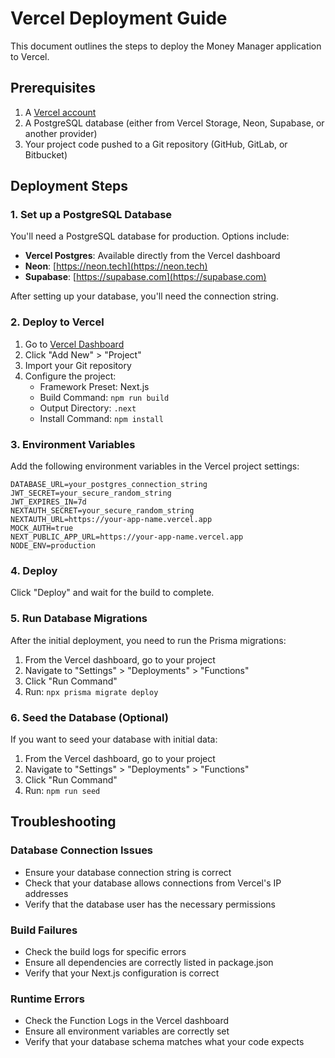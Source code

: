 # Vercel Deployment Guide

This document outlines the steps to deploy the Money Manager application to Vercel.

## Prerequisites

1. A [Vercel account](https://vercel.com/signup)
2. A PostgreSQL database (either from Vercel Storage, Neon, Supabase, or another provider)
3. Your project code pushed to a Git repository (GitHub, GitLab, or Bitbucket)

## Deployment Steps

### 1. Set up a PostgreSQL Database

You'll need a PostgreSQL database for production. Options include:

- **Vercel Postgres**: Available directly from the Vercel dashboard
- **Neon**: [https://neon.tech](https://neon.tech)
- **Supabase**: [https://supabase.com](https://supabase.com)

After setting up your database, you'll need the connection string.

### 2. Deploy to Vercel

1. Go to [Vercel Dashboard](https://vercel.com/dashboard)
2. Click "Add New" > "Project"
3. Import your Git repository
4. Configure the project:
   - Framework Preset: Next.js
   - Build Command: `npm run build`
   - Output Directory: `.next`
   - Install Command: `npm install`

### 3. Environment Variables

Add the following environment variables in the Vercel project settings:

```
DATABASE_URL=your_postgres_connection_string
JWT_SECRET=your_secure_random_string
JWT_EXPIRES_IN=7d
NEXTAUTH_SECRET=your_secure_random_string
NEXTAUTH_URL=https://your-app-name.vercel.app
MOCK_AUTH=true
NEXT_PUBLIC_APP_URL=https://your-app-name.vercel.app
NODE_ENV=production
```

### 4. Deploy

Click "Deploy" and wait for the build to complete.

### 5. Run Database Migrations

After the initial deployment, you need to run the Prisma migrations:

1. From the Vercel dashboard, go to your project
2. Navigate to "Settings" > "Deployments" > "Functions"
3. Click "Run Command"
4. Run: `npx prisma migrate deploy`

### 6. Seed the Database (Optional)

If you want to seed your database with initial data:

1. From the Vercel dashboard, go to your project
2. Navigate to "Settings" > "Deployments" > "Functions"
3. Click "Run Command"
4. Run: `npm run seed`

## Troubleshooting

### Database Connection Issues

- Ensure your database connection string is correct
- Check that your database allows connections from Vercel's IP addresses
- Verify that the database user has the necessary permissions

### Build Failures

- Check the build logs for specific errors
- Ensure all dependencies are correctly listed in package.json
- Verify that your Next.js configuration is correct

### Runtime Errors

- Check the Function Logs in the Vercel dashboard
- Ensure all environment variables are correctly set
- Verify that your database schema matches what your code expects
